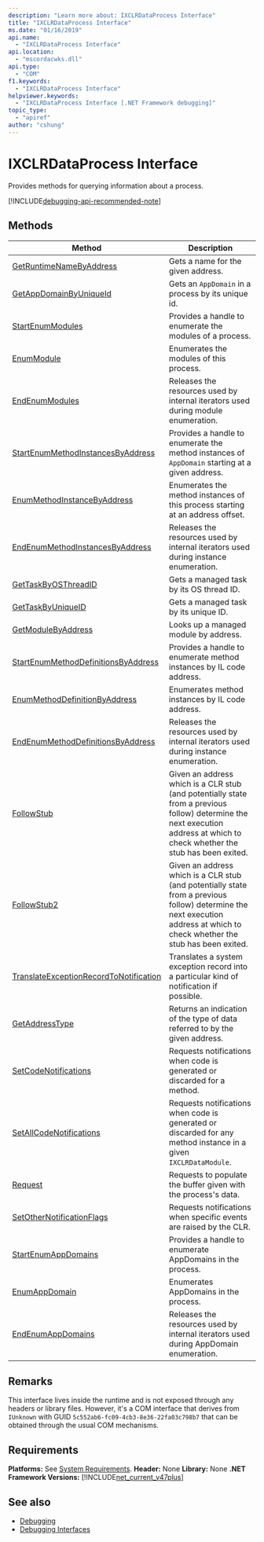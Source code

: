 ```yaml
---
description: "Learn more about: IXCLRDataProcess Interface"
title: "IXCLRDataProcess Interface"
ms.date: "01/16/2019"
api.name:
  - "IXCLRDataProcess Interface"
api.location:
  - "mscordacwks.dll"
api.type:
  - "COM"
f1.keywords:
  - "IXCLRDataProcess Interface"
helpviewer.keywords:
  - "IXCLRDataProcess Interface [.NET Framework debugging]"
topic_type:
  - "apiref"
author: "cshung"
---
```

# IXCLRDataProcess Interface

Provides methods for querying information about a process.

[!INCLUDE[debugging-api-recommended-note](../../../../includes/debugging-api-recommended-note.md)]

## Methods

| Method                                                                                                                                               | Description                                                                                     |
| ---------------------------------------------------------------------------------------------------------------------------------------------------- | ----------------------------------------------------------------------------------------------- |
| [GetRuntimeNameByAddress](ixclrdataprocess-getruntimenamebyaddress-method.md)                     | Gets a name for the given address.                                                               |
| [GetAppDomainByUniqueId](ixclrdataprocess-getappdomainbyuniqueid-method.md)                       | Gets an `AppDomain` in a process by its unique id.                                              |
| [StartEnumModules](ixclrdataprocess-startenummodules-method.md)                                   | Provides a handle to enumerate the modules of a process.                                        |
| [EnumModule](ixclrdataprocess-enummodule-method.md)                                               | Enumerates the modules of this process.                                                         |
| [EndEnumModules](ixclrdataprocess-endenummodules-method.md)                                       | Releases the resources used by internal iterators used during module enumeration.               |
| [StartEnumMethodInstancesByAddress](ixclrdataprocess-startenummethodinstancesbyaddress-method.md) | Provides a handle to enumerate the method instances of `AppDomain` starting at a given address. |
| [EnumMethodInstanceByAddress](ixclrdataprocess-enummethodinstancebyaddress-method.md)             | Enumerates the method instances of this process starting at an address offset.                  |
| [EndEnumMethodInstancesByAddress](ixclrdataprocess-endenummethodinstancesbyaddress-method.md)     | Releases the resources used by internal iterators used during instance enumeration.             |
| [GetTaskByOSThreadID](ixclrdataprocess-gettaskbyosthreadid-method.md)                             | Gets a managed task by its OS thread ID. |
| [GetTaskByUniqueID](ixclrdataprocess-gettaskbyuniqueid-method.md)                                 | Gets a managed task by its unique ID. |
| [GetModuleByAddress](ixclrdataprocess-getmodulebyaddress-method.md)                               | Looks up a managed module by address. |
| [StartEnumMethodDefinitionsByAddress](ixclrdataprocess-startenummethoddefinitionsbyaddress-method.md) | Provides a handle to enumerate method instances by IL code address. |
| [EnumMethodDefinitionByAddress](ixclrdataprocess-enummethoddefinitionbyaddress-method.md)         | Enumerates method instances by IL code address. |
| [EndEnumMethodDefinitionsByAddress](ixclrdataprocess-endenummethoddefinitionsbyaddress-method.md) | Releases the resources used by internal iterators used during instance enumeration. |
| [FollowStub](ixclrdataprocess-followstub-method.md)                                               | Given an address which is a CLR stub (and potentially state from a previous follow) determine the next execution address at which to check whether the stub has been exited. |
| [FollowStub2](ixclrdataprocess-followstub2-method.md)                                             | Given an address which is a CLR stub (and potentially state from a previous follow) determine the next execution address at which to check whether the stub has been exited. |
| [TranslateExceptionRecordToNotification](ixclrdataprocess-translateexceptionrecordtonotification-method.md) | Translates a system exception record into a particular kind of notification if possible. |
| [GetAddressType](ixclrdataprocess-getaddresstype-method.md)                                       | Returns an indication of the type of data referred to by the given address. |
| [SetCodeNotifications](ixclrdataprocess-setcodenotifications-method.md)                           | Requests notifications when code is generated or discarded for a method. |
| [SetAllCodeNotifications](ixclrdataprocess-setallcodenotifications-method.md)                     | Requests notifications when code is generated or discarded for any method instance in a given `IXCLRDataModule`. |
| [Request](ixclrdataprocess-request-method.md)                                                     | Requests to populate the buffer given with the process's data. |
| [SetOtherNotificationFlags](ixclrdataprocess-setothernotificationflags-method.md)                 | Requests notifications when specific events are raised by the CLR. |
| [StartEnumAppDomains](ixclrdataprocess-startenumappdomains-method.md)                             | Provides a handle to enumerate AppDomains in the process. |
| [EnumAppDomain](ixclrdataprocess-enumappdomain-method.md)                                         | Enumerates AppDomains in the process. |
| [EndEnumAppDomains](ixclrdataprocess-endenumappdomains-method.md)                                 | Releases the resources used by internal iterators used during AppDomain enumeration. |

## Remarks

This interface lives inside the runtime and is not exposed through any headers or library files. However, it's a COM interface that derives from `IUnknown` with GUID `5c552ab6-fc09-4cb3-8e36-22fa03c798b7` that can be obtained through the usual COM mechanisms.

## Requirements

**Platforms:** See [System Requirements](../../get-started/system-requirements.md).
**Header:** None
**Library:** None
**.NET Framework Versions:** [!INCLUDE[net_current_v47plus](../../../../includes/net-current-v47plus.md)]

## See also

- [Debugging](index.md)
- [Debugging Interfaces](debugging-interfaces.md)
